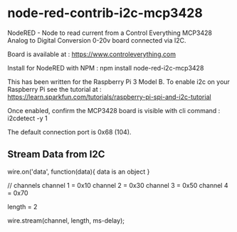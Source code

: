 # node-red-contrib-i2c-mcp3428
NodeRED - Node to read current from a Control Everything MCP3428 Analog to Digital Conversion 0-20v board connected via I2C.

Board is available at : https://www.controleverything.com

Install for NodeRED with NPM : npm install node-red-i2c-mcp3428

This has been written for the Raspberry Pi 3 Model B. To enable i2c on your Raspberry Pi see the tutorial at : https://learn.sparkfun.com/tutorials/raspberry-pi-spi-and-i2c-tutorial

Once enabled, confirm the MCP3428 board is visible with cli command : i2cdetect -y 1

The default connection port is 0x68 (104).

## Stream Data from I2C

wire.on('data', function(data){
	data is an object
	}
	
// channels
channel 1 = 0x10
channel 2 = 0x30
channel 3 = 0x50
channel 4 = 0x70

length = 2

wire.stream(channel, length, ms-delay);
